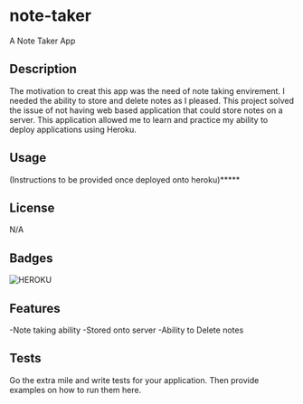 # note-taker
A Note Taker App

## Description

The motivation to creat this app was the need of note taking envirement. I needed the ability to store and delete notes as I pleased. This project solved the issue of not having web based application that could store notes on a server. This application allowed me to learn and practice my ability to deploy applications using Heroku.

## Usage

(Instructions to be provided once deployed onto heroku)*****

## License

N/A

## Badges

![HEROKU](https://img.shields.io/badge/Heroku-430098?style=for-the-badge&logo=heroku&logoColor=whiter)

## Features

-Note taking ability
-Stored onto server
-Ability to Delete notes

## Tests

Go the extra mile and write tests for your application. Then provide examples on how to run them here.